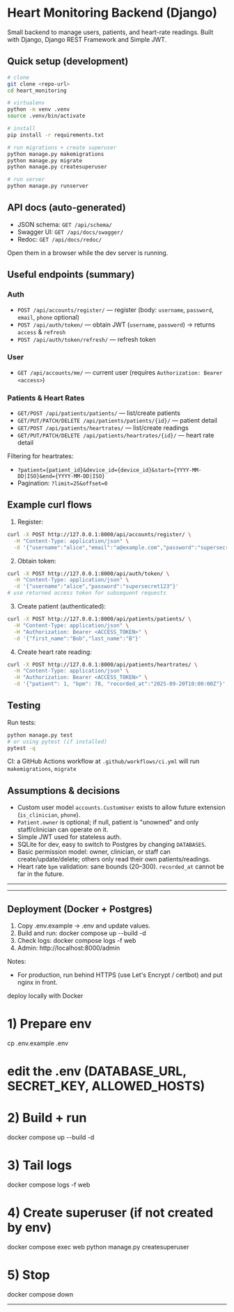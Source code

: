 # Heart Monitoring Backend (Django)

Small backend to manage users, patients, and heart-rate readings. Built with Django, Django REST Framework and Simple JWT.

## Quick setup (development)

```bash
# clone
git clone <repo-url>
cd heart_monitoring

# virtualenv
python -m venv .venv
source .venv/bin/activate

# install
pip install -r requirements.txt

# run migrations + create superuser
python manage.py makemigrations
python manage.py migrate
python manage.py createsuperuser

# run server
python manage.py runserver
````

## API docs (auto-generated)

* JSON schema: `GET /api/schema/`
* Swagger UI: `GET /api/docs/swagger/`
* Redoc: `GET /api/docs/redoc/`

Open them in a browser while the dev server is running.

## Useful endpoints (summary)

### Auth

* `POST /api/accounts/register/` — register (body: `username`, `password`, `email`, `phone` optional)
* `POST /api/auth/token/` — obtain JWT (`username`, `password`) → returns `access` & `refresh`
* `POST /api/auth/token/refresh/` — refresh token

### User

* `GET /api/accounts/me/` — current user (requires `Authorization: Bearer <access>`)

### Patients & Heart Rates

* `GET/POST /api/patients/patients/` — list/create patients
* `GET/PUT/PATCH/DELETE /api/patients/patients/{id}/` — patient detail
* `GET/POST /api/patients/heartrates/` — list/create readings
* `GET/PUT/PATCH/DELETE /api/patients/heartrates/{id}/` — heart rate detail

Filtering for heartrates:

* `?patient={patient_id}&device_id={device_id}&start={YYYY-MM-DD|ISO}&end={YYYY-MM-DD|ISO}`
* Pagination: `?limit=25&offset=0`

## Example curl flows

1. Register:

```bash
curl -X POST http://127.0.0.1:8000/api/accounts/register/ \
  -H "Content-Type: application/json" \
  -d '{"username":"alice","email":"a@example.com","password":"supersecret123"}'
```

2. Obtain token:

```bash
curl -X POST http://127.0.0.1:8000/api/auth/token/ \
  -H "Content-Type: application/json" \
  -d '{"username":"alice","password":"supersecret123"}'
# use returned access token for subsequent requests
```

3. Create patient (authenticated):

```bash
curl -X POST http://127.0.0.1:8000/api/patients/patients/ \
  -H "Content-Type: application/json" \
  -H "Authorization: Bearer <ACCESS_TOKEN>" \
  -d '{"first_name":"Bob","last_name":"B"}'
```

4. Create heart rate reading:

```bash
curl -X POST http://127.0.0.1:8000/api/patients/heartrates/ \
  -H "Content-Type: application/json" \
  -H "Authorization: Bearer <ACCESS_TOKEN>" \
  -d '{"patient": 1, "bpm": 78, "recorded_at":"2025-09-20T10:00:00Z"}'
```

## Testing

Run tests:

```bash
python manage.py test
# or using pytest (if installed)
pytest -q
```

CI: a GitHub Actions workflow at `.github/workflows/ci.yml` will run `makemigrations`, `migrate`

## Assumptions & decisions

* Custom user model `accounts.CustomUser` exists to allow future extension (`is_clinician`, `phone`).
* `Patient.owner` is optional; if null, patient is "unowned" and only staff/clinician can operate on it.
* Simple JWT used for stateless auth.
* SQLite for dev, easy to switch to Postgres by changing `DATABASES`.
* Basic permission model: owner, clinician, or staff can create/update/delete; others only read their own patients/readings.
* Heart rate `bpm` validation: sane bounds (20–300). `recorded_at` cannot be far in the future.
---


---

## Deployment (Docker + Postgres)

1. Copy .env.example -> .env and update values.
2. Build and run:
   docker compose up --build -d
3. Check logs:
   docker compose logs -f web
4. Admin: http://localhost:8000/admin

Notes:
- For production, run behind HTTPS (use Let's Encrypt / certbot) and put nginx in front.

deploy locally with Docker

# 1) Prepare env
cp .env.example .env
# edit the .env (DATABASE_URL, SECRET_KEY, ALLOWED_HOSTS)

# 2) Build + run
docker compose up --build -d

# 3) Tail logs
docker compose logs -f web

# 4) Create superuser (if not created by env)
docker compose exec web python manage.py createsuperuser

# 5) Stop
docker compose down

---
